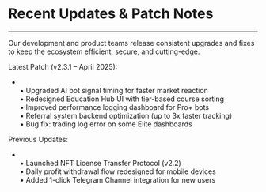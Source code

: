 # Recent Updates & Patch Notes

***

Our development and product teams release consistent upgrades and fixes to keep the ecosystem efficient, secure, and cutting-edge.

Latest Patch (v2.3.1 – April 2025):

*  \
  • Upgraded AI bot signal timing for faster market reaction  \
  • Redesigned Education Hub UI with tier-based course sorting  \
  • Improved performance logging dashboard for Pro+ bots  \
  • Referral system backend optimization (up to 3x faster tracking)  \
  • Bug fix: trading log error on some Elite dashboards

Previous Updates:

*  \
  • Launched NFT License Transfer Protocol (v2.2)  \
  • Daily profit withdrawal flow redesigned for mobile devices  \
  • Added 1-click Telegram Channel integration for new users

